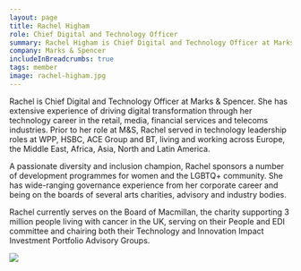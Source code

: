 ```yaml
---
layout: page
title: Rachel Higham
role: Chief Digital and Technology Officer
summary: Rachel Higham is Chief Digital and Technology Officer at Marks & Spencer..
company: Marks & Spencer
includeInBreadcrumbs: true
tags: member
image: rachel-higham.jpg
---
```


<div class="govuk-grid-row">
  <div class="govuk-grid-column-two-thirds">
  
Rachel is Chief Digital and Technology Officer at Marks & Spencer. She has extensive experience of driving digital transformation through her technology career in the retail, media, financial services and telecoms industries. Prior to her role at M&S, Rachel served in technology leadership roles at WPP, HSBC, ACE Group and BT, living and working across Europe, the Middle East, Africa, Asia, North and Latin America.

A passionate diversity and inclusion champion, Rachel sponsors a number of development programmes for women and the LGBTQ+ community. She has wide-ranging governance experience from her corporate career and being on the boards of several arts charities, advisory and industry bodies.

Rachel currently serves on the Board of Macmillan, the charity supporting 3 million people living with cancer in the UK, serving on their People and EDI committee and chairing both their Technology and Innovation Impact Investment Portfolio Advisory Groups.

  </div>
  <div class="govuk-grid-column-one-third member-page-image"><img src="/images/{{image}}"/></div>
</div>
